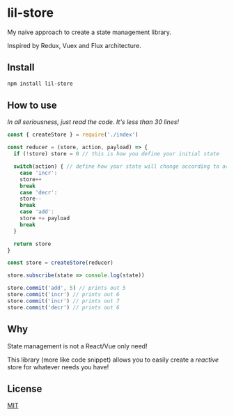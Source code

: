 # lil-store

My naive approach to create a state management library.

Inspired by Redux, Vuex and Flux architecture.

## Install

```bash
npm install lil-store
```

## How to use

_In all seriousness, just read the code. It's less than 30 lines!_

```js
const { createStore } = require('./index')

const reducer = (store, action, payload) => {
  if (!store) store = 0 // this is how you define your initial state

  switch(action) { // define how your state will change according to action
    case 'incr':
    store++
    break
    case 'decr':
    store--
    break
    case 'add':
    store += payload
    break
  }

  return store
}

const store = createStore(reducer)

store.subscribe(state => console.log(state))

store.commit('add', 5) // prints out 5
store.commit('incr') // prints out 6
store.commit('incr') // prints out 7
store.commit('decr') // prints out 6
```

## Why

State management is not a React/Vue only need!

This library (more like code snippet) allows you to easily create a _reactive_ store for whatever needs you have!

## License

[MIT](https://poyu.mit-license.org/)
